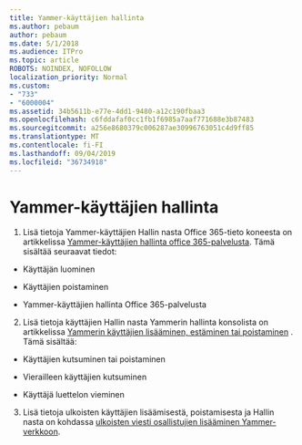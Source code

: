 ```yaml
---
title: Yammer-käyttäjien hallinta
ms.author: pebaum
author: pebaum
ms.date: 5/1/2018
ms.audience: ITPro
ms.topic: article
ROBOTS: NOINDEX, NOFOLLOW
localization_priority: Normal
ms.custom:
- "733"
- "6000004"
ms.assetid: 34b5611b-e77e-4dd1-9480-a12c190fbaa3
ms.openlocfilehash: c6fddafaf0cc1fb1f6985a7aaf771688e3b87483
ms.sourcegitcommit: a256e8680379c006287ae30996763051c4d9ff85
ms.translationtype: MT
ms.contentlocale: fi-FI
ms.lasthandoff: 09/04/2019
ms.locfileid: "36734918"
---
```

# <a name="managing-yammer-users"></a>Yammer-käyttäjien hallinta

1. Lisä tietoja Yammer-käyttäjien Hallin nasta Office 365-tieto koneesta on artikkelissa [Yammer-käyttäjien hallinta office 365-palvelusta](https://docs.microsoft.com/yammer/manage-yammer-users/manage-users-across-their-lifecycle). Tämä sisältää seuraavat tiedot:

  - Käyttäjän luominen

  - Käyttäjien poistaminen

  - Yammer-käyttäjien hallinta Office 365-palvelusta

2. Lisä tietoja käyttäjien Hallin nasta Yammerin hallinta konsolista on artikkelissa [Yammerin käyttäjien lisääminen, estäminen tai poistaminen](http://alchemyportal.azurewebsites.net/Rule/ManageYammer%20users%20across%20their%20lifecycle%20from%20Office%20365) . Tämä sisältää:

  - Käyttäjien kutsuminen tai poistaminen

  - Vierailleen käyttäjien kutsuminen

  - Käyttäjä luettelon vieminen

3. Lisä tietoja ulkoisten käyttäjien lisäämisestä, poistamisesta ja Hallin nasta on kohdassa [ulkoisten viesti osallistujien lisääminen Yammer-verkkoon](https://docs.microsoft.com/yammer/work-with-external-users/add-external-participants).
